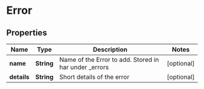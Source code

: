 

# Error


## Properties

| Name | Type | Description | Notes |
|------------ | ------------- | ------------- | -------------|
|**name** | **String** | Name of the Error to add. Stored in har under _errors |  [optional] |
|**details** | **String** | Short details of the error |  [optional] |



